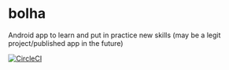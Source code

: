# bolha
Android app to learn and put in practice new skills (may be a legit project/published app in the future)

[![CircleCI](https://circleci.com/gh/cesonha/bolha/tree/master.svg?style=svg)](https://circleci.com/gh/cesonha/bolha/tree/master)
